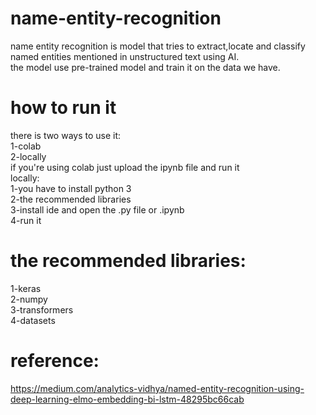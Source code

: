 # name-entity-recognition
name entity recognition is model that tries to extract,locate and classify named entities mentioned in unstructured text using AI.<br/>
the model use pre-trained model and train it on the data we have.
# how to run it
there is two ways to use it:<br/>
1-colab<br/>
2-locally<br/>
if you're using colab just upload the ipynb file and run it<br/>
locally:<br/>
1-you have to install python 3<br/>
2-the recommended libraries<br/>
3-install ide and open the .py file or .ipynb<br/>
4-run it<br/>

# the recommended libraries:
1-keras<br/>
2-numpy<br/>
3-transformers<br/>
4-datasets

# reference:
https://medium.com/analytics-vidhya/named-entity-recognition-using-deep-learning-elmo-embedding-bi-lstm-48295bc66cab
